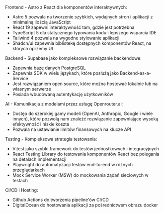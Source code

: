 Frontend - Astro z React dla komponentów interaktywnych:

- Astro 5 pozwala na tworzenie szybkich, wydajnych stron i aplikacji z minimalną ilością JavaScript
- React 19 zapewni interaktywność tam, gdzie jest potrzebna
- TypeScript 5 dla statycznego typowania kodu i lepszego wsparcia IDE
- Tailwind 4 pozwala na wygodne stylowanie aplikacji
- Shadcn/ui zapewnia bibliotekę dostępnych komponentów React, na których oprzemy UI

Backend - Supabase jako kompleksowe rozwiązanie backendowe:

- Zapewnia bazę danych PostgreSQL
- Zapewnia SDK w wielu językach, które posłużą jako Backend-as-a-Service
- Jest rozwiązaniem open source, które można hostować lokalnie lub na własnym serwerze
- Posiada wbudowaną autentykację użytkowników

AI - Komunikacja z modelami przez usługę Openrouter.ai:

- Dostęp do szerokiej gamy modeli (OpenAI, Anthropic, Google i wiele innych), które pozwolą nam znaleźć rozwiązanie zapewniające wysoką efektywność i niskie koszta
- Pozwala na ustawianie limitów finansowych na klucze API

Testing - Kompleksowa strategia testowania:

- Vitest jako szybki framework do testów jednostkowych i integracyjnych
- React Testing Library do testowania komponentów React bez polegania na detalach implementacji
- Playwright do automatyzacji testów end-to-end w różnych przeglądarkach
- Mock Service Worker (MSW) do mockowania żądań sieciowych w testach

CI/CD i Hosting:

- Github Actions do tworzenia pipeline'ów CI/CD
- DigitalOcean do hostowania aplikacji za pośrednictwem obrazu docker